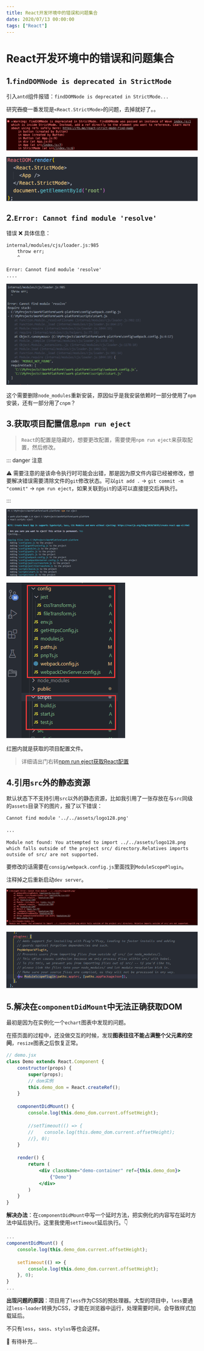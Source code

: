 ```yaml
---
title: React开发环境中的错误和问题集合
date: 2020/07/13 00:00:00
tags: ["React"]
---
```


# React开发环境中的错误和问题集合

<ClientOnly>
  <display-bar :displayData="$frontmatter"></display-bar>
</ClientOnly>

## 1.`findDOMNode is deprecated in StrictMode`

引入`antd`组件报错：`findDOMNode is deprecated in StrictMode...`

研究~~百度~~一番发现是`<React.StrictMode>`的问题，去掉就好了。。

![react-errors-01](/images/frontend/react/react-errors-01.png)

![react-errors-02](/images/frontend/react/react-errors-02.png)

## 2.`Error: Cannot find module 'resolve'`

错误 ❌ 具体信息：

```
internal/modules/cjs/loader.js:985
	throw err;
	^

Error: Cannot find module 'resolve'
....
```

![react-errors-03](/images/frontend/react/react-errors-03.png)

这个需要删除`node_modules`重新安装，原因似乎是我安装依赖时一部分使用了`npm`安装，还有一部分用了`cnpm`？

## 3.获取项目配置信息`npm run eject`

> `React`的配置是隐藏的，想要更改配置，需要使用`npm run eject`来获取配置，然后修改。

::: danger 注意

⚠️ 需要注意的是该命令执行时可能会出错，那是因为原文件内容已经被修改，想要解决错误需要清除文件的`git`修改状态。可以`git add .` -> `git commit -m "commit"` -> `npm run eject`，如果关联到`git`的话可以直接提交后再执行。

:::

![react-errors-04](/images/frontend/react/react-errors-04.png)

![react-errors-05](/images/frontend/react/react-errors-05.png)

红圈内就是获取的项目配置文件。

> 详细请出门右转[npm run eject获取React配置](/blog/frontend/react/npm-run-eject.html)

## 4.引用`src`外的静态资源

默认状态下不支持引用`src`以外的静态资源，比如我引用了一张存放在与`src`同级的`assets`目录下的图片，报了以下错误：

```
Cannot find module '../../assets/logo128.png'

...

Module not found: You attempted to import ../../assets/logo128.png which falls outside of the project src/ directory.Relatives imports outside of src/ are not supported.
```

要修改的话需要在`consig/webpack.config.js`里面找到`ModuleScopePlugin`。

注释掉之后重新启动`dev server`。

![react-errors-07](/images/frontend/react/react-errors-07.png)

![react-errors-08](/images/frontend/react/react-errors-08.png)

## 5.解决在`componentDidMount`中无法正确获取DOM

最初是因为在实例化一个`echart`图表中发现的问题。

在搭页面的过程中，还没做交互的时候，发现**图表往往不能占满整个父元素的空间**，`resize`图表之后恢复正常。

```jsx {10}
// demo.jsx
class Demo extends React.Component {
    constructor(props) {
        super(props);
        // dom实例
        this.demo_dom = React.createRef();
    }

    componentDidMount() {
        console.log(this.demo_dom.current.offsetHeight);

        //setTimeout(() => {
        //    console.log(this.demo_dom.current.offsetHeight);
        //}, 0);
    }

    render() {
        return (
            <div className="demo-container" ref={this.demo_dom}>
                {"Demo"}
            </div>
        )
    }
}
```

**解决办法**：在`componentDidMount`中写一个延时方法，把实例化的内容写在延时方法中延后执行。这里我使用`setTimeout`延后执行。👇

```jsx {3,6}
...
componentDidMount() {
    console.log(this.demo_dom.current.offsetHeight);

    setTimeout(() => {
        console.log(this.demo_dom.current.offsetHeight);
    }, 0);
}
...
```

**出现问题的原因**：项目用了`less`作为CSS的预处理器。大型的项目中，`less`要通过`less-loader`转换为CSS，才能在浏览器中运行，处理需要时间，会导致样式加载延后。

不只有`less`，`sass`、`stylus`等也会这样。

🍗 有待补充...

